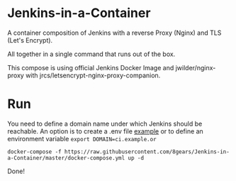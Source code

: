 # Jenkins-in-a-Container

A container composition of Jenkins with a reverse Proxy (Nginx) and TLS (Let's Encrypt).

All together in a single command that runs out of the box.

This compose is using official Jenkins Docker Image and jwilder/nginx-proxy with jrcs/letsencrypt-nginx-proxy-companion.

# Run

You need to define a domain name under which Jenkins should be reachable.
An option is to create a .env file [example](.env) or to define an environment variable `export DOMAIN=ci.example.or`

```
docker-compose -f https://raw.githubusercontent.com/8gears/Jenkins-in-a-Container/master/docker-compose.yml up -d 
```

Done!
